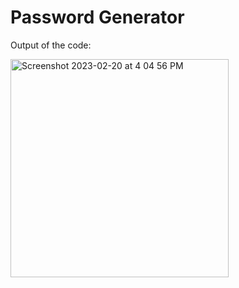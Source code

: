 # Password Generator

Output of the code:

<img width="349" alt="Screenshot 2023-02-20 at 4 04 56 PM" src="https://user-images.githubusercontent.com/6455018/220205142-d6db40da-feca-4d1a-8854-5c7f962cf46a.png">
